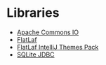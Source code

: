 <h1>Libraries</h1>
<div>
    <ul>
        <li><a href="https://mvnrepository.com/artifact/commons-io/commons-io">Apache Commons IO</a></li>
        <li><a href="https://mvnrepository.com/artifact/com.formdev/flatlaf">FlatLaf</a></li>
        <li><a href="https://mvnrepository.com/artifact/com.formdev/flatlaf-intellij-themes">FlatLaf IntelliJ Themes Pack</a></li>
        <li><a href="https://mvnrepository.com/artifact/org.xerial/sqlite-jdbc">SQLite JDBC</a></li>
    </ul>
</div>
